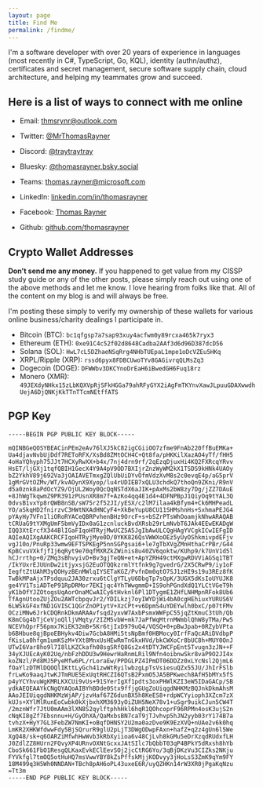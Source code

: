 ```yaml
---
layout: page
title: Find Me
permalink: /findme/
---
```


I'm a software developer with over 20 years of experience in languages (most recently in C#, TypeScript, Go, KQL), identity (authn/authz), certificates and secret management, secure software supply chain, cloud architecture, and helping my teammates grow and succeed.

## Here is a list of ways to connect with me online

* Email: [thmsrynr@outlook.com](mailto:thmsrynr@outlook.com)
* Twitter: [@MrThomasRayner](https://twitter.com/mrthomasrayner)
* Discord: [@traytraytray](https://discordapp.com/users/497792454393593876)
* Bluesky: [@thomasrayner.bsky.social](https://bsky.app/profile/thomasrayner.bsky.social)
* Teams: [thomas.rayner@microsoft.com](https://www.microsoft.com/en-us/microsoft-teams/download-app)
* LinkedIn: [linkedin.com/in/thomasrayner](https://linkedin.com/in/thomasrayner)
* Facebook: [Thomas Rayner](https://www.facebook.com/share/18ZnyAxMc5/)
* Github: [github.com/thomasrayner](https://github.com/thomasrayner)

## Crypto Wallet Addresses

**Don't send me any money.** If you happened to get value from my CISSP study guide or any of the other posts, please simply reach out using one of the above methods and let me know. I love hearing from folks like that. All of the content on my blog is and will always be free.

I'm posting these simply to verify my ownership of these wallets for various online business/charity dealings I participate in.

* Bitcoin (BTC): `bc1qfgsp7a7sap93xuy4acfwm0y89rcxa465k7ryx3`
* Ethereum (ETH): `0xe91C4c52f02d8648Cadba2AAf3d6d96D387dcD56`
* Solana (SOL): `HwL7cL5DZhaeNSqRrg4NHbTUEpaL1mpe1oDcVZEu5HKq`
* XRPL/Ripple (XRP): `rssd6pyx8FDBCUwoTYv8GAGivrqQLMsZq3`
* Dogecoin (DOGE): `DFWWbv3DKCYnoDrEaH6iBwedGH6Fuq18rz`
* Monero (XMR): `49JEXdyNHkx15zLbKQXVpRjSFkHGGa79ahRFyGYX2iAgFmTKYnvXawJLpuuGDAXwwdhUejA6DjQNKjKkTTnTTcmNEtffATS`

## PGP Key

```
-----BEGIN PGP PUBLIC KEY BLOCK-----

mQINBGeQOSYBEACinPEm2eAv76lXJ5kC82igCGiiOO7zfme9FnAb220ffBuEMKa+
Ua4djavNvbUjDdf7REToRFX/XsBd8ZMtOCH4C+Qt8fa/pHKKilXazAO4yTf/fHH5
4oHaYQhyph75JJt7HCXyRwXX+b4x/7nj4drn9rf/2qEzqDjuxHi4KQ2FXRcqYRvv
HsET/ljGXj1tqfQBIH1GecX4Y9A4pV9OD7BXIjrZnzWyWM2kX1TSDS9kHNk4UAOy
bZ2YkhV89j692Va3jOAIAVETmxgZQlUbUiDYvOfmVdzXvM8s2c0evqE4p/aG5prV
1gMrGVtOZMv/WT/kvAOynX9Xyop/lu4rUDIEB7xQLU3chdkQ7thoQn9ZKni/R9nV
d5a0znk8aPdOcYZ9/OjUL2Woy0QcQqNSTdX6aJIK+pAxMs2bW8zy7Dg/jZZ7DAuE
+8JhWgTkqwmZ9PR391zPUsnXR8m7f+AzKo4qq4E1d4+4DFNPBpJ1QiyOq9tYAL3Q
0dvsB1vxYp8rQWB8nSB/sW75r2f52JI/yESX/c2lM7ilaa4kBfym4+Ck6MHPeadL
YO/aSkqHD2fnirzvC3HWtNXAdHNCyF4+XkBeYupU8CU11SHMshnHs+SxhmaPEJG4
pYAyHy7VFn1liORoRYACeQBRPvhenBHz9OrcF+s+bSZrPTsWhOoamjkNhwARAQAB
tCRUaG9tYXMgUmF5bmVyIDx0aG1zcnluckBvdXRsb29rLmNvbT6JAk4EEwEKADgW
IQQ3XtErcfX344BlIGaFIqoHTRyjMwUCZ5A5JgIbAwULCQgHAgYVCgkICwIEFgID
AQIeAQIXgAAKCRCFIqoHTRyjMye0D/0YKK826QsVWWXoOEz5yUyOShkmivpdEFjv
vgJ10o/PnuRp33wmw9EFTSPKEgP5nnSGPgsai6+le7gTbXVgZMnHthaCrPBr/G44
KpBCvuVXkfjfIj6qRyt9e70qfMXRZkZWinis8u40ZV6qoktw/KUhp9/k7UnV1d5l
hCJrrthp+0/ZMq3sBhvyivD+Bv3gjTeQN+et+ApYZRH49ctMXgwRDVViAGSq1TBT
/IkYUxrEJUUnDw2itjyxsjG2EuOTQQkzrmlYtfnk9g7gvedrG/2X5CRwP9/iy1oF
IegftZtUAhM3yQOHyzBEnMWlqIYSETaKGZ/PvfnDm0qtO7SJ1zHI9s19u3REz8fK
TwBkMPaAjxTPsdquu2JA30zrxu6tClgYTLyU6DbgTp7sOpK/3UGX5dKsIoUYUJK8
ge4YV1TsiADTeP91RpDRMor7EKIjqc4YhTWwgmmD+IS9ohPGndXdQ1YLCtVGeT9h
yK1bOfYJZOtogsUqAorOnaMCwAICy6tHvknl6Pl1DTygmE1ZHfLNHMpnRFok8Ub6
TfAgnUtooZUjZOu2AWTcbpqvJr2/YDILkzj7oyIWYDjWi4bA0cgHEhiuxYURUS6V
6LWSkGF4xfND1GVISC1QGrZnOP1ytV+XzCPt+v6DpmS4uYDEYwlh0bxC/p07tFMv
OCziMNw6JrkCDQRnkDkmARAAvfsqd2yxvW7AxbPsmxWWFpC55jqZtKmuC3tUh/Qb
K8mCGg4bTjCeVjoQlljVMqty/2IZM5vbW+mk7JaPfWqMtrnMWmblQhW8yTMa/Pw5
NCEVhQprF56pmx7KiEK32mB+5Kr6tjIxD979uQ4/VQSQ+0+pBwJpab+0RZybVPta
b6BHbue8qjBpoEBHykv4Diw7GcbA8HMi5tsNpBmf0HBMocy0IrfFaQcARiDVdbpP
fKisLa0hfgm1umKSzM+YXt8MnxUsHEwRmTnGkxHVd/bkCWXoCr8bUC8h+MUY0OnJ
UTwI6Var8ho9l7I8lLKZCkafh08sgSRfQ8Gs2x4tDTYJWCFpEnt5Tvugn3zJN++F
34yXJUEcAyK02Uq/nbFzhDDU3w9HewrHaRnmLRil9Nfn4oibnwSkr8vaP9O2JI4x
koZNzl/Pd8MJ5PyeMfw6PL/rLoraEw/PPDGLPZ4IPmDT06DDZz0xLYcNsl2QjmL6
fOaYlzDTMlDQOQlIKttLyGch41zwWtRyilwbzgLpTsVsiesuQZx55JU/JhIrFSlb
frLwKo9aaqJtwKJTmRUE5ExUqtRHCZI6QTsB2PxmO5JA5BPKwech8AfH5bMYx5fS
p4yYCYhvuWgKMRLKXCUi9vUs+91SYerIgXf1pdts3oxPHWlKZI3eW5IDaGACp/SB
ydkAEQEAAYkCNgQYAQoAIBYhBDde0Stx9ffjgGUgZoUiqgdNHKMzBQJnkDkmAhsM
AAoJEIUiqgdNHKMzWjAP/jzvHaf67Z6dunBX5h8KeES8+rdpWCYyioph3XZcm7zX
kUJs+XYlMlRunEoCwbk0kXjbxhXM3693yOiZUH5NeX78v1+uSgr9uikCJun5CW4T
/2mznWfr7JtU0mAAm3lXN8S2qylftphhHkl6hqR1QOhcoprF96RPMn4osK3ujS2n
cNqKI8gZf7Ebsnnu+H/GyOhXA/QaMxbsBN7caT9jTJvhvp5hJN2yyb03rY174B7a
tvhzX+HyY7GL3FebZW7NmKI+oBqfDHNSY2U2ma0azDve9K9EzXVQ+nUAe2v6k0hq
LmKR2XHKWfdwwFdy5BjSQrurR9glU2pLjT3DWgODwpFAxn+hafZ+q2z4gUn6l5We
XgQ48/sk+q6OARZiMfwhHwWvb3kRbXyiioa6v48CjLvh8kGMu5eDrXzqdRUdxfLH
J0ZdlZZ8HUrn2FQvyXP4URnvOXNtGcxxJAtSIlc7bQbbT03qP4BPkY5dRxsh8hYb
CboSk661FbO1ResgQLKaxEvkEClEevSOj2jcCtRG6Yo/3qBjDKzVu3CIZks2NKju
FYVkfgl7tmOQ5otHuHQ7msVwwYBY8kZsPffskMjjKODvyy3jHoLsS3ZmK9qYm9FY
18M499q3H5Wh0NNDAN+TBch8pAH6oPL43uxeE6R/uyQZHKn14rW3XR0jPgaKqNzu
=Tt3m
-----END PGP PUBLIC KEY BLOCK-----
```

